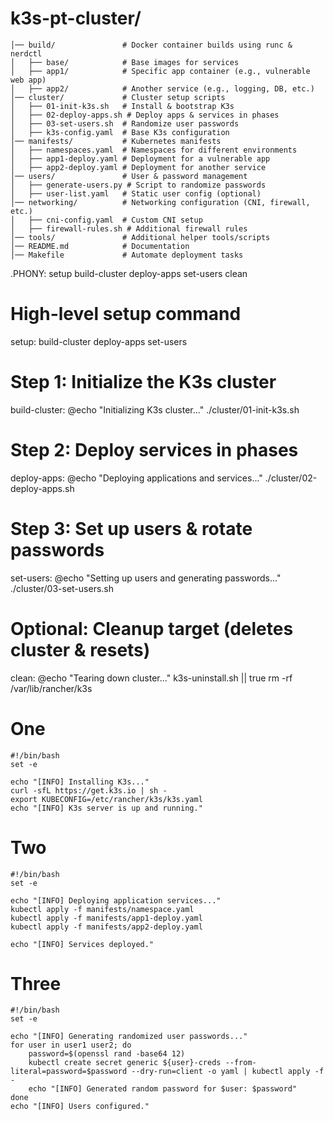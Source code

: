 
# k3s-pt-cluster/

```
│── build/               # Docker container builds using runc & nerdctl
│   ├── base/            # Base images for services
│   ├── app1/            # Specific app container (e.g., vulnerable web app)
│   ├── app2/            # Another service (e.g., logging, DB, etc.)
│── cluster/             # Cluster setup scripts
│   ├── 01-init-k3s.sh   # Install & bootstrap K3s
│   ├── 02-deploy-apps.sh # Deploy apps & services in phases
│   ├── 03-set-users.sh  # Randomize user passwords
│   ├── k3s-config.yaml  # Base K3s configuration
│── manifests/           # Kubernetes manifests
│   ├── namespaces.yaml  # Namespaces for different environments
│   ├── app1-deploy.yaml # Deployment for a vulnerable app
│   ├── app2-deploy.yaml # Deployment for another service
│── users/               # User & password management
│   ├── generate-users.py # Script to randomize passwords
│   ├── user-list.yaml   # Static user config (optional)
│── networking/          # Networking configuration (CNI, firewall, etc.)
│   ├── cni-config.yaml  # Custom CNI setup
│   ├── firewall-rules.sh # Additional firewall rules
│── tools/               # Additional helper tools/scripts
│── README.md            # Documentation
│── Makefile             # Automate deployment tasks

```

.PHONY: setup build-cluster deploy-apps set-users clean

# High-level setup command
setup: build-cluster deploy-apps set-users

# Step 1: Initialize the K3s cluster
build-cluster:
	@echo "Initializing K3s cluster..."
	./cluster/01-init-k3s.sh

# Step 2: Deploy services in phases
deploy-apps:
	@echo "Deploying applications and services..."
	./cluster/02-deploy-apps.sh

# Step 3: Set up users & rotate passwords
set-users:
	@echo "Setting up users and generating passwords..."
	./cluster/03-set-users.sh

# Optional: Cleanup target (deletes cluster & resets)
clean:
	@echo "Tearing down cluster..."
	k3s-uninstall.sh || true
	rm -rf /var/lib/rancher/k3s



# One

```
#!/bin/bash
set -e

echo "[INFO] Installing K3s..."
curl -sfL https://get.k3s.io | sh -
export KUBECONFIG=/etc/rancher/k3s/k3s.yaml
echo "[INFO] K3s server is up and running."
```


# Two
```
#!/bin/bash
set -e

echo "[INFO] Deploying application services..."
kubectl apply -f manifests/namespace.yaml
kubectl apply -f manifests/app1-deploy.yaml
kubectl apply -f manifests/app2-deploy.yaml

echo "[INFO] Services deployed."

```

# Three
```
#!/bin/bash
set -e

echo "[INFO] Generating randomized user passwords..."
for user in user1 user2; do
    password=$(openssl rand -base64 12)
    kubectl create secret generic ${user}-creds --from-literal=password=$password --dry-run=client -o yaml | kubectl apply -f -
    echo "[INFO] Generated random password for $user: $password"
done
echo "[INFO] Users configured."

```





